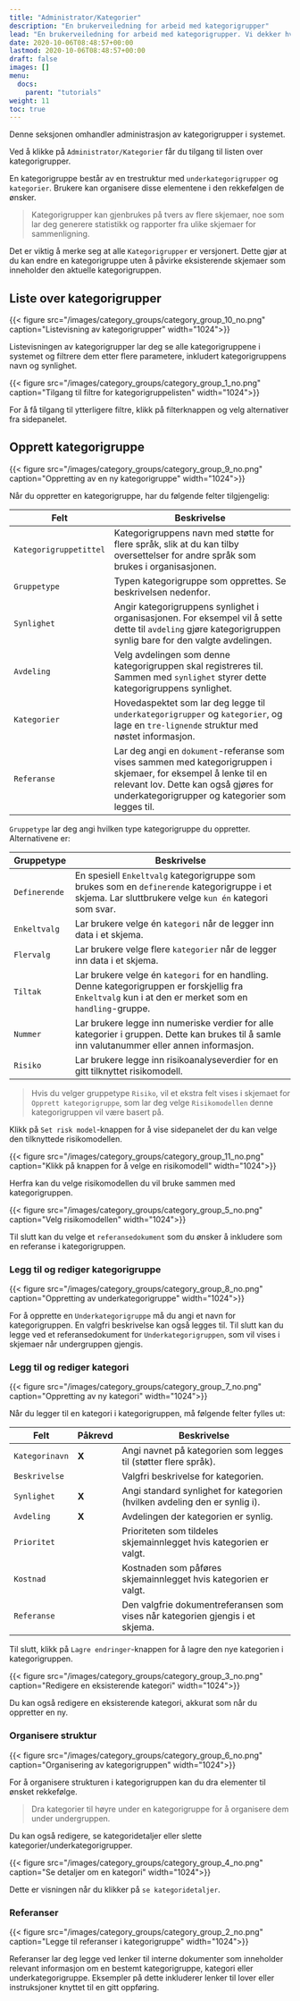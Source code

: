 ```yaml
---
title: "Administrator/Kategorier"
description: "En brukerveiledning for arbeid med kategorigrupper"
lead: "En brukerveiledning for arbeid med kategorigrupper. Vi dekker hvordan du oppretter og endrer kategorigrupper."
date: 2020-10-06T08:48:57+00:00
lastmod: 2020-10-06T08:48:57+00:00
draft: false
images: []
menu:
  docs:
    parent: "tutorials"
weight: 11
toc: true
---
```

Denne seksjonen omhandler administrasjon av kategorigrupper i systemet.

Ved å klikke på `Administrator/Kategorier` får du tilgang til listen over kategorigrupper.

En kategorigruppe består av en trestruktur med `underkategorigrupper` og `kategorier`. Brukere kan organisere disse elementene i den rekkefølgen de ønsker.

> Kategorigrupper kan gjenbrukes på tvers av flere skjemaer, noe som lar deg generere statistikk og rapporter fra ulike skjemaer for sammenligning.

Det er viktig å merke seg at alle `Kategorigrupper` er versjonert. Dette gjør at du kan endre en kategorigruppe uten å påvirke eksisterende skjemaer som inneholder den aktuelle kategorigruppen.

## Liste over kategorigrupper

{{< figure src="/images/category_groups/category_group_10_no.png" caption="Listevisning av kategorigrupper" width="1024">}}

Listevisningen av kategorigrupper lar deg se alle kategorigruppene i systemet og filtrere dem etter flere parametere, inkludert kategorigruppens navn og synlighet.

{{< figure src="/images/category_groups/category_group_1_no.png" caption="Tilgang til filtre for kategorigruppelisten" width="1024">}}

For å få tilgang til ytterligere filtre, klikk på filterknappen og velg alternativer fra sidepanelet.

## Opprett kategorigruppe

{{< figure src="/images/category_groups/category_group_9_no.png" caption="Oppretting av en ny kategorigruppe" width="1024">}}

Når du oppretter en kategorigruppe, har du følgende felter tilgjengelig:

| Felt | Beskrivelse |
| --- | --- | 
| `Kategorigruppetittel` | Kategorigruppens navn med støtte for flere språk, slik at du kan tilby oversettelser for andre språk som brukes i organisasjonen. |
| `Gruppetype` | Typen kategorigruppe som opprettes. Se beskrivelsen nedenfor. |
| `Synlighet` | Angir kategorigruppens synlighet i organisasjonen. For eksempel vil å sette dette til `avdeling` gjøre kategorigruppen synlig bare for den valgte avdelingen.|
| `Avdeling` | Velg avdelingen som denne kategorigruppen skal registreres til. Sammen med `synlighet` styrer dette kategorigruppens synlighet. |
| `Kategorier` | Hovedaspektet som lar deg legge til `underkategorigrupper` og `kategorier`, og lage en `tre-lignende` struktur med nøstet informasjon. |
| `Referanse` | Lar deg angi en `dokument`-referanse som vises sammen med kategorigruppen i skjemaer, for eksempel å lenke til en relevant lov. Dette kan også gjøres for underkategorigrupper og kategorier som legges til. |

`Gruppetype` lar deg angi hvilken type kategorigruppe du oppretter. Alternativene er:

| Gruppetype | Beskrivelse |
| --- | --- |
| `Definerende` | En spesiell `Enkeltvalg` kategorigruppe som brukes som en `definerende` kategorigruppe i et skjema. Lar sluttbrukere velge `kun én` kategori som svar. |
| `Enkeltvalg` | Lar brukere velge én `kategori` når de legger inn data i et skjema. |
| `Flervalg` | Lar brukere velge flere `kategorier` når de legger inn data i et skjema. |
| `Tiltak` | Lar brukere velge én `kategori` for en handling. Denne kategorigruppen er forskjellig fra `Enkeltvalg` kun i at den er merket som en `handling`-gruppe. |
| `Nummer` | Lar brukere legge inn numeriske verdier for alle kategorier i gruppen. Dette kan brukes til å samle inn valutanummer eller annen informasjon. |
| `Risiko` | Lar brukere legge inn risikoanalyseverdier for en gitt tilknyttet risikomodell. |

> Hvis du velger gruppetype `Risiko`, vil et ekstra felt vises i skjemaet for `Opprett kategorigruppe`, som lar deg velge `Risikomodellen` denne kategorigruppen vil være basert på.

Klikk på `Set risk model`-knappen for å vise sidepanelet der du kan velge den tilknyttede risikomodellen.

{{< figure src="/images/category_groups/category_group_11_no.png" caption="Klikk på knappen for å velge en risikomodell" width="1024">}}

Herfra kan du velge risikomodellen du vil bruke sammen med kategorigruppen.

{{< figure src="/images/category_groups/category_group_5_no.png" caption="Velg risikomodellen" width="1024">}}

Til slutt kan du velge et `referansedokument` som du ønsker å inkludere som en referanse i kategorigruppen.

### Legg til og rediger kategorigruppe

{{< figure src="/images/category_groups/category_group_8_no.png" caption="Oppretting av underkategorigruppe" width="1024">}}

For å opprette en `Underkategorigruppe` må du angi et navn for kategorigruppen. En valgfri beskrivelse kan også legges til. Til slutt kan du legge ved et referansedokument for `Underkategorigruppen`, som vil vises i skjemaer når undergruppen gjengis.

### Legg til og rediger kategori

{{< figure src="/images/category_groups/category_group_7_no.png" caption="Oppretting av ny kategori" width="1024">}}

Når du legger til en kategori i kategorigruppen, må følgende felter fylles ut:

| Felt | Påkrevd | Beskrivelse |
| --- | --- | --- |
| `Kategorinavn` | **X** | Angi navnet på kategorien som legges til (støtter flere språk). |
| `Beskrivelse` | | Valgfri beskrivelse for kategorien. |
| `Synlighet` | **X** | Angi standard synlighet for kategorien (hvilken avdeling den er synlig i). |
| `Avdeling` | **X** | Avdelingen der kategorien er synlig. |
| `Prioritet` | | Prioriteten som tildeles skjemainnlegget hvis kategorien er valgt. |
| `Kostnad` | | Kostnaden som påføres skjemainnlegget hvis kategorien er valgt. |
| `Referanse` | | Den valgfrie dokumentreferansen som vises når kategorien gjengis i et skjema. |

Til slutt, klikk på `Lagre endringer`-knappen for å lagre den nye kategorien i kategorigruppen.

{{< figure src="/images/category_groups/category_group_3_no.png" caption="Redigere en eksisterende kategori" width="1024">}}

Du kan også redigere en eksisterende kategori, akkurat som når du oppretter en ny.

### Organisere struktur

{{< figure src="/images/category_groups/category_group_6_no.png" caption="Organisering av kategorigruppen" width="1024">}}

For å organisere strukturen i kategorigruppen kan du dra elementer til ønsket rekkefølge.

> Dra kategorier til høyre under en kategorigruppe for å organisere dem under undergruppen.

Du kan også redigere, se kategoridetaljer eller slette kategorier/underkategorigrupper.

{{< figure src="/images/category_groups/category_group_4_no.png" caption="Se detaljer om en kategori" width="1024">}}

Dette er visningen når du klikker på `se kategoridetaljer`.

### Referanser

{{< figure src="/images/category_groups/category_group_2_no.png" caption="Legge til referanser i kategorigruppe" width="1024">}}

Referanser lar deg legge ved lenker til interne dokumenter som inneholder relevant informasjon om en bestemt kategorigruppe, kategori eller underkategorigruppe. Eksempler på dette inkluderer lenker til lover eller instruksjoner knyttet til en gitt oppføring.